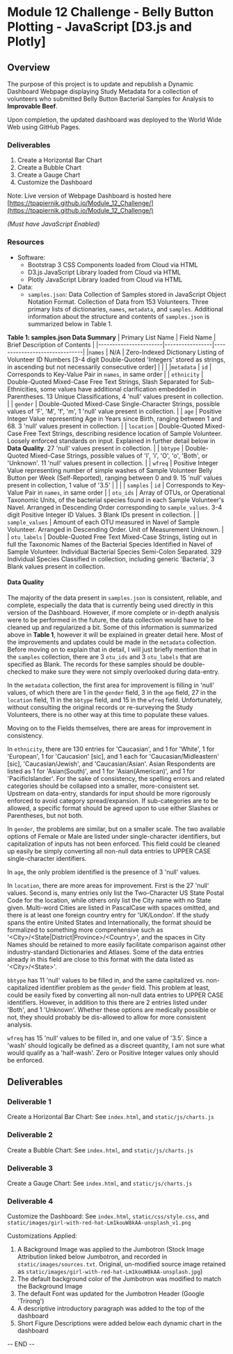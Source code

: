 # Module 12 Challenge - Belly Button Plotting - JavaScript [D3.js and Plotly]

## Overview

The purpose of this project is to update and republish a Dynamic Dashboard Webpage
displaying Study Metadata for a collection of volunteers who submitted Belly Button
Bacterial Samples for Analysis to **Improvable Beef**.

Upon completion, the updated dashboard was deployed to the World Wide Web using GitHub Pages.

### Deliverables

1. Create a Horizontal Bar Chart
2. Create a Bubble Chart
3. Create a Gauge Chart
4. Customize the Dashboard

Note: Live version of Webpage Dashboard is hosted here [https://tpapiernik.github.io/Module_12_Challenge/](https://tpapiernik.github.io/Module_12_Challenge/)

*(Must have JavaScript Enabled)*

### Resources

- Software:
	- Bootstrap 3 CSS Components loaded from Cloud via HTML
	- D3.js JavaScript Library loaded from Cloud via HTML
	- Plotly JavaScript Library loaded from Cloud via HTML
- Data:
	- `samples.json`: Data Collection of Samples stored in JavaScript Object Notation Format. Collection of Data from 153 Volunteers. Three primary lists of dictionaries, `names`, `metadata`, and `samples`. Additional information about the structure and contents of `samples.json` is summarized below in Table 1.

**Table 1: samples.json Data Summary**
| Primary List Name	| Field Name      | Brief Description of Contents |
|-----------------------|-----------------|-------------------------------|
|`names`	        | N/A             | Zero-Indexed Dictionary Listing of Volunteer ID Numbers [3-4 digit Double-Quoted 'Integers' stored as strings, in ascending but not necessarily consecutive order]
|                       |                 |
|`metadata`             | `id`            | Corresponds to Key-Value Pair in `names`, in same order
| 			| `ethnicity`     | Double-Quoted Mixed-Case Free Text Strings, Slash Separated for Sub-Ethnicities, some values have additional clarification embedded in Parentheses. 13 Unique Classifications, 4 'null' values present in collection.
|			| `gender`        | Double-Quoted Mixed-Case Single-Character Strings, possible values of 'F', 'M', 'f', 'm', 1 'null' value present in collection.
|			| `age`           | Positive Integer Value representing Age in Years since Birth, ranging between 1 and 68. 3 'null' values present in collection.
|			| `location`      | Double-Quoted Mixed-Case Free Text Strings, describing residence location of Sample Volunteer. Loosely enforced standards on input. Explained in further detail below in **Data Quality**. 27 'null' values present in collection.
|			| `bbtype`        | Double-Quoted Mixed-Case Strings, possible values of 'I', 'i', 'O', 'o', 'Both', or 'Unknown'. 11 'null' values present in collection.
|			| `wfreq`         | Positive Integer Value representing number of simple washes of Sample Volunteer Belly Button per Week (Self-Reported), ranging between 0 and 9. 15 'null' values present in collection, 1 value of '3.5'
|			|                 |
| `samples`		| `id`            | Corresponds to Key-Value Pair in `names`, in same order
|			| `otu_ids`       | Array of OTUs, or Operational Taxonomic Units, of the bacterial species found in each Sample Volunteer's Navel. Arranged in Descending Order corresponding to `sample_values`. 3-4 digit Positive Integer ID Values. 3 Blank IDs present in collection.
|			| `sample_values` | Amount of each OTU measured in Navel of Sample Volunteer. Arranged in Descending Order. Unit of Measurement Unknown.
|			| `otu_labels`    | Double-Quoted Free Text Mixed-Case Strings, listing out in full the Taxonomic Names of the Bacterial Species Identified in Navel of Sample Volunteer. Individual Bacterial Species Semi-Colon Separated. 329 Individual Species Classified in collection, including generic 'Bacteria', 3 Blank values present in collection.


#### Data Quality
The majority of the data present in `samples.json` is consistent, reliable, and complete, especially the data that is currently being used directly in this version of the Dashboard. However, if more complete or in-depth analysis were to be performed in the future, the data collection would have to be cleaned up and regularized a bit. Some of this information is summarized above in **Table 1**, however it will be explained in greater detail here. Most of the improvements and updates could be made in the `metadata` collection. Before moving on to explain that in detail, I will just briefly mention that in the `samples` collection, there are 3 `otu_ids` and 3 `otu_labels` that are specified as Blank. The records for these samples should be double-checked to make sure they were not simply overlooked during data-entry.

In the `metadata` collection, the first area for improvement is filling in 'null' values, of which there are 1 in the `gender` field, 3 in the `age` field, 27 in the `location` field, 11 in the `bbtype` field, and 15 in the `wfreq` field. Unfortunately, without consulting the original records or re-surveying the Study Volunteers, there is no other way at this time to populate these values.

Moving on to the Fields themselves, there are areas for improvement in consistency.

In `ethnicity`, there are 130 entries for 'Caucasian', and 1 for 'White', 1 for 'European', 1 for 'Caucasion' [sic], and 1 each for 'Caucasian/Midleastern' [sic], 'Caucasian/Jewish', and 'Caucasian/Asian'. Asian Respondents are listed as 1 for 'Asian(South)', and 1 for 'Asian(American)', and 1 for 'PacificIslander'. For the sake of consistency, the spelling errors and related categories should be collapsed into a smaller, more-consistent set. Upstream on data-entry, standards for input should be more rigorously enforced to avoid category spread/expansion. If sub-categories are to be allowed, a specific format should be agreed upon to use either Slashes or Parentheses, but not both.

In `gender`, the problems are similar, but on a smaller scale. The two available options of Female or Male are listed under single-character identifiers, but capitalization of inputs has not been enforced. This field could be cleaned up easily be simply converting all non-null data entries to UPPER CASE single-character identifiers.

In `age`, the only problem identified is the presence of 3 'null' values.

In `location`, there are more areas for improvement. First is the 27 'null' values. Second is, many entries only list the Two-Character US State Postal Code for the location, while others only list the City name with no State given. Multi-word Cities are listed in PascalCase with spaces omitted, and there is at least one foreign country entry for 'UK/London'. If the study spans the entire United States and Internationally, the format should be formalized to something more comprehensive such as '\<City\>/\<State|District|Province\>/\<Country\>', and the spaces in City Names should be retained to more easily facilitate comparison against other industry-standard Dictionaries and Atlases. Some of the data entries already in this field are close to this format with the data listed as '\<City\>/\<State\>'.

`bbtype` has 11 'null' values to be filled in, and the same capitalized vs. non-capitalized identifier problem as the `gender` field. This problem at least, could be easily fixed by converting all non-null data entries to UPPER CASE identifiers. However, in addition to this there are 2 entries listed under 'Both', and 1 'Unknown'. Whether these options are medically possible or not, they should probably be dis-allowed to allow for more consistent analysis.

`wfreq` has 15 'null' values to be filled in, and one value of '3.5'. Since a 'wash' should logically be defined as a discreet quantity, I am not sure what would qualify as a 'half-wash'. Zero or Positive Integer values only should be enforced.

## Deliverables

### Deliverable 1

Create a Horizontal Bar Chart: See `index.html`, and `static/js/charts.js`

### Deliverable 2

Create a Bubble Chart: See `index.html`, and `static/js/charts.js`

### Deliverable 3

Create a Gauge Chart: See `index.html`, and `static/js/charts.js`

### Deliverable 4

Customize the Dashboard: See `index.html`, `static/css/style.css`, and `static/images/girl-with-red-hat-Lm1kouW8kAA-unsplash_v1.png`

Customizations Applied:
1. A Background Image was applied to the Jumbotron (Stock Image Attribution linked below Jumbotron, and recorded in `static/images/sources.txt`. Original, un-modified source image retained as `static/images/girl-with-red-hat-Lm1kouW8kAA-unsplash.jpg`)
2. The default background color of the Jumbotron was modified to match the Background Image
3. The default Font was updated for the Jumbotron Header (Google 'Trirong')
4. A descriptive introductory paragraph was added to the top of the dashboard
5. Short Figure Descriptions were added below each dynamic chart in the dashboard

-- END --
